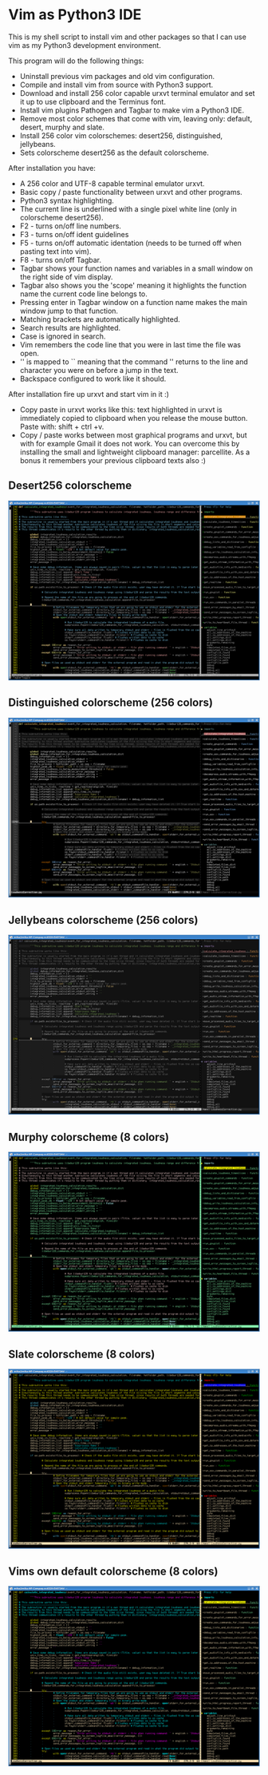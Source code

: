 # Vim as Python3 IDE

This is my shell script to install vim and other packages so that I can use vim as my Python3 development environment.

This program will do the following things:

- Uninstall previous vim packages and old vim configuration.
- Compile and install vim from source with Python3 support.
- Download and install 256 color capable urxvt terminal emulator and set it up to use clipboard and the Terminus font.
- Install vim plugins Pathogen and Tagbar to make vim a Python3 IDE.
- Remove most color schemes that come with vim, leaving only: default, desert, murphy and slate.
- Install 256 color vim colorschemes: desert256, distinguished, jellybeans.
- Sets colorscheme desert256 as the default colorscheme.

After installation you have:

- A 256 color and UTF-8 capable terminal emulator urxvt.
- Basic copy / paste functionality between urxvt and other programs.
- Python3 syntax highlighting.
- The current line is underlined with a single pixel white line (only in colorscheme desert256).
- F2 - turns on/off line numbers.
- F3 - turns on/off ident guidelines
- F5 - turns on/off automatic identation (needs to be turned off when pasting text into vim).
- F8 - turns on/off Tagbar.
- Tagbar shows your function names and variables in a small window on the right side of vim display.
- Tagbar also shows you the 'scope' meaning it highlights the function name the current code line belongs to.
- Pressing enter in Tagbar window on a function name makes the main window jump to that function.
- Matching brackets are automatically highlighted.
- Search results are highlighted.
- Case is ignored in search.
- Vim remembers the code line that you were in last time the file was open.
- '' is mapped to `` meaning that the command '' returns to the line and character you were on before a jump in the text.
- Backspace configured to work like it should.



After installation fire up urxvt and start vim in it :)



- Copy paste in urxvt works like this: text highlighted in urxvt is immediately copied to clipboard when you release the mouse button. Paste with: shift + ctrl +v.
- Copy / paste works between most graphical programs and urxvt, but with for example Gmail it does not work. You can overcome this by installing the small and lightweight clipboard manager: parcellite. As a bonus it remembers your previous clipboard texts also :)



## Desert256 colorscheme

![Desert256](http://github.com/mhartzel/vim_python3_ide_installer/raw/master/Pictures/desert256.png)



## Distinguished colorscheme (256 colors)

![Desert256](http://github.com/mhartzel/vim_python3_ide_installer/raw/master/Pictures/distinguished.png)


## Jellybeans colorscheme (256 colors)

![Desert256](http://github.com/mhartzel/vim_python3_ide_installer/raw/master/Pictures/jellybeans.png)


## Murphy colorscheme (8 colors)

![Desert256](http://github.com/mhartzel/vim_python3_ide_installer/raw/master/Pictures/murphy.png)


## Slate colorscheme (8 colors)

![Desert256](http://github.com/mhartzel/vim_python3_ide_installer/raw/master/Pictures/slate.png)


## Vims own default colorscheme (8 colors)

![Desert256](http://github.com/mhartzel/vim_python3_ide_installer/raw/master/Pictures/vims_own_default_colorscheme.png)




